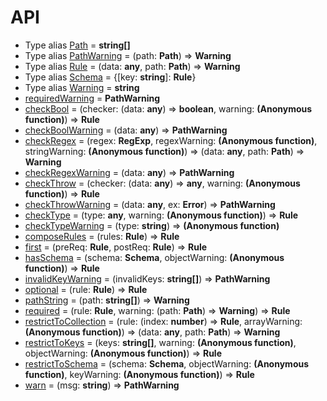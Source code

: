 # API
- Type alias [Path](../src/index.ts#L1) = **string[]**
- Type alias [PathWarning](../src/index.ts#L3) = (path: **Path**) => **Warning**
- Type alias [Rule](../src/index.ts#L4) = (data: **any**, path: **Path**) => **Warning**
- Type alias [Schema](../src/index.ts#L96) = {[key: **string**]: **Rule**}
- Type alias [Warning](../src/index.ts#L2) = **string**
- [requiredWarning](../src/index.ts#L73) = **PathWarning**
- [checkBool](../src/index.ts#L26) = (checker: (data: **any**) => **boolean**, warning: **(Anonymous function)**) => **Rule**
- [checkBoolWarning](../src/index.ts#L23) = (data: **any**) => **PathWarning**
- [checkRegex](../src/index.ts#L62) = (regex: **RegExp**, regexWarning: **(Anonymous function)**, stringWarning: **(Anonymous function)**) => (data: **any**, path: **Path**) => **Warning**
- [checkRegexWarning](../src/index.ts#L59) = (data: **any**) => **PathWarning**
- [checkThrow](../src/index.ts#L35) = (checker: (data: **any**) => **any**, warning: **(Anonymous function)**) => **Rule**
- [checkThrowWarning](../src/index.ts#L32) = (data: **any**, ex: **Error**) => **PathWarning**
- [checkType](../src/index.ts#L50) = (type: **any**, warning: **(Anonymous function)**) => **Rule**
- [checkTypeWarning](../src/index.ts#L47) = (type: **string**) => **(Anonymous function)**
- [composeRules](../src/index.ts#L12) = (rules: **Rule**) => **Rule**
- [first](../src/index.ts#L17) = (preReq: **Rule**, postReq: **Rule**) => **Rule**
- [hasSchema](../src/index.ts#L97) = (schema: **Schema**, objectWarning: **(Anonymous function)**) => **Rule**
- [invalidKeyWarning](../src/index.ts#L81) = (invalidKeys: **string[]**) => **PathWarning**
- [optional](../src/index.ts#L70) = (rule: **Rule**) => **Rule**
- [pathString](../src/index.ts#L6) = (path: **string[]**) => **Warning**
- [required](../src/index.ts#L75) = (rule: **Rule**, warning: (path: **Path**) => **Warning**) => **Rule**
- [restrictToCollection](../src/index.ts#L118) = (rule: (index: **number**) => **Rule**, arrayWarning: **(Anonymous function)**) => (data: **any**, path: **Path**) => **Warning**
- [restrictToKeys](../src/index.ts#L85) = (keys: **string[]**, warning: **(Anonymous function)**, objectWarning: **(Anonymous function)**) => **Rule**
- [restrictToSchema](../src/index.ts#L107) = (schema: **Schema**, objectWarning: **(Anonymous function)**, keyWarning: **(Anonymous function)**) => **Rule**
- [warn](../src/index.ts#L9) = (msg: **string**) => **PathWarning**
